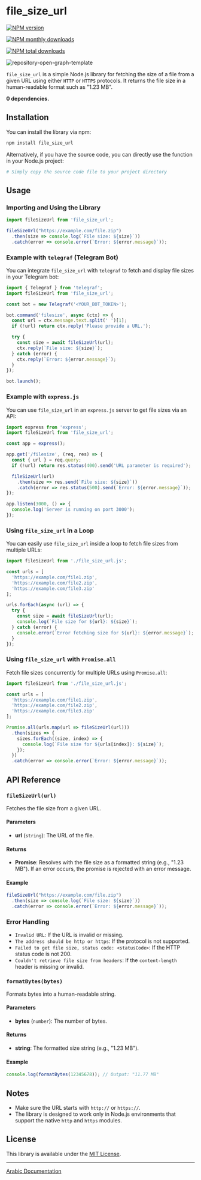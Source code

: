 # file_size_url

[![NPM version](https://img.shields.io/npm/v/file_size_url.svg?style=flat)](https://www.npmjs.com/package/file_size_url)

 [![NPM monthly downloads](https://img.shields.io/npm/dm/file_size_url.svg?style=flat)](https://npmjs.org/package/file_size_url) 
 
 [![NPM total downloads](https://img.shields.io/npm/dt/file_size_url.svg?style=flat)](https://npmjs.org/package/file_size_url) 

![repository-open-graph-template](https://github.com/user-attachments/assets/e97584d7-9f41-43e5-8903-e08e39437a6e)

 

`file_size_url` is a simple Node.js library for fetching the size of a file from a given URL using either `HTTP` or `HTTPS` protocols. It returns the file size in a human-readable format such as "1.23 MB".

**0 dependencies.**

## Installation

You can install the library via npm:

```bash
npm install file_size_url
```

Alternatively, if you have the source code, you can directly use the function in your Node.js project:

```bash
# Simply copy the source code file to your project directory
```

## Usage

### Importing and Using the Library

```javascript
import fileSizeUrl from 'file_size_url';

fileSizeUrl("https://example.com/file.zip")
  .then(size => console.log(`File size: ${size}`))
  .catch(error => console.error(`Error: ${error.message}`));
```

### Example with `telegraf` (Telegram Bot)

You can integrate `file_size_url` with `telegraf` to fetch and display file sizes in your Telegram bot:

```javascript
import { Telegraf } from 'telegraf';
import fileSizeUrl from 'file_size_url';

const bot = new Telegraf('<YOUR_BOT_TOKEN>');

bot.command('filesize', async (ctx) => {
  const url = ctx.message.text.split(' ')[1];
  if (!url) return ctx.reply('Please provide a URL.');

  try {
    const size = await fileSizeUrl(url);
    ctx.reply(`File size: ${size}`);
  } catch (error) {
    ctx.reply(`Error: ${error.message}`);
  }
});

bot.launch();
```

### Example with `express.js`

You can use `file_size_url` in an `express.js` server to get file sizes via an API:

```javascript
import express from 'express';
import fileSizeUrl from 'file_size_url';

const app = express();

app.get('/filesize', (req, res) => {
  const { url } = req.query;
  if (!url) return res.status(400).send('URL parameter is required');

  fileSizeUrl(url)
    .then(size => res.send(`File size: ${size}`))
    .catch(error => res.status(500).send(`Error: ${error.message}`));
});

app.listen(3000, () => {
  console.log('Server is running on port 3000');
});
```

### Using `file_size_url` in a Loop

You can easily use `file_size_url` inside a loop to fetch file sizes from multiple URLs:

```javascript
import fileSizeUrl from './file_size_url.js';

const urls = [
  'https://example.com/file1.zip',
  'https://example.com/file2.zip',
  'https://example.com/file3.zip'
];

urls.forEach(async (url) => {
  try {
    const size = await fileSizeUrl(url);
    console.log(`File size for ${url}: ${size}`);
  } catch (error) {
    console.error(`Error fetching size for ${url}: ${error.message}`);
  }
});
```

### Using `file_size_url` with `Promise.all`

Fetch file sizes concurrently for multiple URLs using `Promise.all`:

```javascript
import fileSizeUrl from './file_size_url.js';

const urls = [
  'https://example.com/file1.zip',
  'https://example.com/file2.zip',
  'https://example.com/file3.zip'
];

Promise.all(urls.map(url => fileSizeUrl(url)))
  .then(sizes => {
    sizes.forEach((size, index) => {
      console.log(`File size for ${urls[index]}: ${size}`);
    });
  })
  .catch(error => console.error(`Error: ${error.message}`));
```

## API Reference

### `fileSizeUrl(url)`

Fetches the file size from a given URL.

#### Parameters

- **url** (`string`): The URL of the file.

#### Returns

- **Promise<string>**: Resolves with the file size as a formatted string (e.g., "1.23 MB"). If an error occurs, the promise is rejected with an error message.

#### Example

```javascript
fileSizeUrl("https://example.com/file.zip")
  .then(size => console.log(`File size: ${size}`))
  .catch(error => console.error(`Error: ${error.message}`));
```

### Error Handling

- `Invalid URL`: If the URL is invalid or missing.
- `The address should be http or https`: If the protocol is not supported.
- `Failed to get file size, status code: <statusCode>`: If the HTTP status code is not 200.
- `Couldn't retrieve file size from headers`: If the `content-length` header is missing or invalid.

### `formatBytes(bytes)`

Formats bytes into a human-readable string.

#### Parameters

- **bytes** (`number`): The number of bytes.

#### Returns

- **string**: The formatted size string (e.g., "1.23 MB").

#### Example

```javascript
console.log(formatBytes(12345678)); // Output: "11.77 MB"
```

## Notes

- Make sure the URL starts with `http://` or `https://`.
- The library is designed to work only in Node.js environments that support the native `http` and `https` modules.

## License

This library is available under the [MIT License](https://opensource.org/licenses/MIT).

---

[Arabic Documentation](/AR.md)
